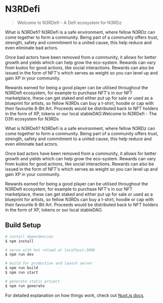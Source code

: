 # N3RDefi

> Welcome to N3RDefi - A Defi ecosystem for N3RDz

What is N3RDefi?
N3RDefi is a safe environment, where fellow N3RDz can come together to form a community. Being part of a community offers trust, strength, safety and commitment to a united cause, this help reduce and even eliminate bad actors.

Once bad actors have been removed from a community, it allows for better growth and yields which can help grow the eco-system. Rewards can vary from kudos for good actions, like social interactions. Rewards can also be issued in the form of NFT's which serves as weight so you can level up and gain XP in your community.

Rewards earned for being a good player can be utilised throughout the N3RDefi ecosystem, for example to purchase NFT's in our NFT marketplace, these can get staked and either put up for sale or used as a blueprint for artists, so fellow N3RDs can buy a t-shirt, hoodie or cap with their favourite 8-Bit Art. Proceeds would be distributed back to NFT holders in the form of XP, tokens or our local stableDAO.Welcome to N3RDefi - The D3fi ecosystem for N3RDs

What is N3RDefi?
N3RDefi is a safe environment, where fellow N3RDz can come together to form a community. Being part of a community offers trust, strength, safety and commitment to a united cause, this help reduce and even eliminate bad actors.

Once bad actors have been removed from a community, it allows for better growth and yields which can help grow the eco-system. Rewards can vary from kudos for good actions, like social interactions. Rewards can also be issued in the form of NFT's which serves as weight so you can level up and gain XP in your community.

Rewards earned for being a good player can be utilised throughout the N3RDefi ecosystem, for example to purchase NFT's in our NFT marketplace, these can get staked and either put up for sale or used as a blueprint for artists, so fellow N3RDs can buy a t-shirt, hoodie or cap with their favourite 8-Bit Art. Proceeds would be distributed back to NFT holders in the form of XP, tokens or our local stableDAO.

## Build Setup

```bash
# install dependencies
$ npm install

# serve with hot reload at localhost:3000
$ npm run dev

# build for production and launch server
$ npm run build
$ npm run start

# generate static project
$ npm run generate
```

For detailed explanation on how things work, check out [Nuxt.js docs](https://nuxtjs.org).
